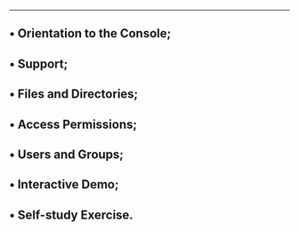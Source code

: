 ----------------------------------------------------------------
• Orientation to the Console;
----------------------------------------------------------------
• Support;
----------------------------------------------------------------
• Files and Directories;
----------------------------------------------------------------
• Access Permissions;
----------------------------------------------------------------
• Users and Groups;
----------------------------------------------------------------
• Interactive Demo;
----------------------------------------------------------------
• Self-study Exercise.
----------------------------------------------------------------
